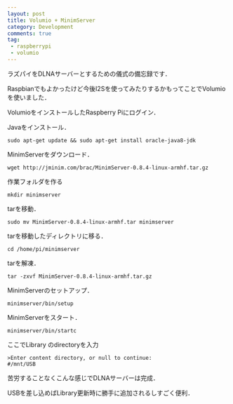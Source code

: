 ```yaml
---
layout: post
title: Volumio + MinimServer
category: Development
comments: true
tag:
 - raspberrypi
 - volumio
---
```


ラズパイをDLNAサーバーとするための儀式の備忘録です．

Raspbianでもよかったけど今後I2Sを使ってみたりするかもってことでVolumioを使いました．

VolumioをインストールしたRaspberry Piにログイン．

Javaをインストール．
```
sudo apt-get update && sudo apt-get install oracle-java8-jdk
```

MinimServerをダウンロード．
```
wget http://jminim.com/brac/MinimServer-0.8.4-linux-armhf.tar.gz
```

作業フォルダを作る
```
mkdir minimserver
```

tarを移動．
```
sudo mv MinimServer-0.8.4-linux-armhf.tar minimserver
```

tarを移動したディレクトリに移る．
```
cd /home/pi/minimserver
```

tarを解凍．
```
tar -zxvf MinimServer-0.8.4-linux-armhf.tar.gz
```

MinimServerのセットアップ．
```
minimserver/bin/setup
```

MinimServerをスタート．
```
minimserver/bin/startc
```

ここでLibrary のdirectoryを入力
```
>Enter content directory, or null to continue:
#/mnt/USB
```

苦労することなくこんな感じでDLNAサーバーは完成．

USBを差し込めばLibrary更新時に勝手に追加されるしすごく便利．
